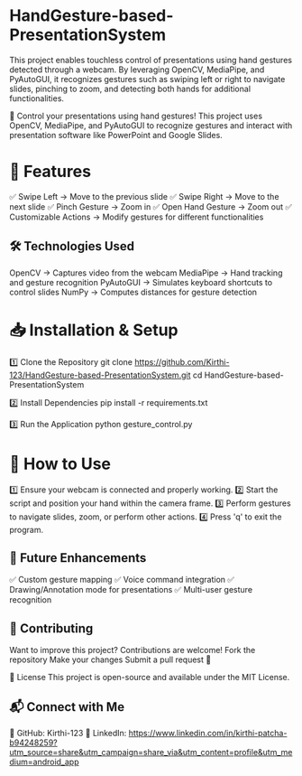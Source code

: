 # HandGesture-based-PresentationSystem
This project enables touchless control of presentations using hand gestures detected through a webcam. By leveraging OpenCV, MediaPipe, and PyAutoGUI, it recognizes gestures such as swiping left or right to navigate slides, pinching to zoom, and detecting both hands for additional functionalities.

🚀 Control your presentations using hand gestures! This project uses OpenCV, MediaPipe, and PyAutoGUI to recognize gestures and interact with presentation software like PowerPoint and Google Slides.

# 📌 Features
✅ Swipe Left → Move to the previous slide
✅ Swipe Right → Move to the next slide
✅ Pinch Gesture → Zoom in
✅ Open Hand Gesture → Zoom out
✅ Customizable Actions → Modify gestures for different functionalities

## 🛠 Technologies Used
OpenCV → Captures video from the webcam
MediaPipe → Hand tracking and gesture recognition
PyAutoGUI → Simulates keyboard shortcuts to control slides
NumPy → Computes distances for gesture detection

# 📥 Installation & Setup

1️⃣ Clone the Repository
git clone https://github.com/Kirthi-123/HandGesture-based-PresentationSystem.git
cd HandGesture-based-PresentationSystem

2️⃣ Install Dependencies
pip install -r requirements.txt

3️⃣ Run the Application
python gesture_control.py

# 🎯 How to Use
1️⃣ Ensure your webcam is connected and properly working.
2️⃣ Start the script and position your hand within the camera frame.
3️⃣ Perform gestures to navigate slides, zoom, or perform other actions.
4️⃣ Press 'q' to exit the program.

## 🔧 Future Enhancements
✅ Custom gesture mapping
✅ Voice command integration
✅ Drawing/Annotation mode for presentations
✅ Multi-user gesture recognition

## 🤝 Contributing
Want to improve this project? Contributions are welcome!
Fork the repository
Make your changes
Submit a pull request 🚀

📄 License
This project is open-source and available under the MIT License.

## 📬 Connect with Me
🔗 GitHub: Kirthi-123
🔗 LinkedIn: https://www.linkedin.com/in/kirthi-patcha-b94248259?utm_source=share&utm_campaign=share_via&utm_content=profile&utm_medium=android_app
